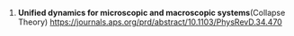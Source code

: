 1. **Unified dynamics for microscopic and macroscopic systems**(Collapse Theory) https://journals.aps.org/prd/abstract/10.1103/PhysRevD.34.470
